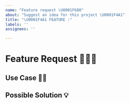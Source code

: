 ```yaml
---
name: "Feature request \U0001F680"
about: "Suggest an idea for this project \U0001F4A1"
title: "\U0001F4A1 FEATURE :"
labels: ''
assignees: ''

---
```


<!--- Provide a general summary of the feature in the Title above -->

# Feature Request 👨🏼‍💻

<!--- Provide an expanded summary of the feature -->

## Use Case ✍🏼

<!--- Tell us what feature we should support and what should happen -->

## Possible Solution 💡

<!--- Not obligatory, but suggest an implementation -->
